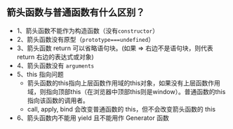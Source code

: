## 箭头函数与普通函数有什么区别？

- 1、箭头函数不能作为构造函数（没有`constructor`）
- 2、箭头函数没有原型（`prototype===undefined`）
- 3、箭头函数 return 可以省略语句块。(如果 => 右边不是语句块，则代表 return 右边的表达式或对象)
- 4、箭头函数没有 `arguments`
- 5、this 指向问题
  - 箭头函数的this指向上层函数作用域的this对象，如果没有上层函数作用域，则指向顶部this（在浏览器中顶部this则是window）。普通函数的this指向该函数的调用者。
  - call, apply, bind 会改变普通函数的 this，但不会改变箭头函数的 this
- 6、箭头函数内不能用 yield 且不能用作 Generator 函数
